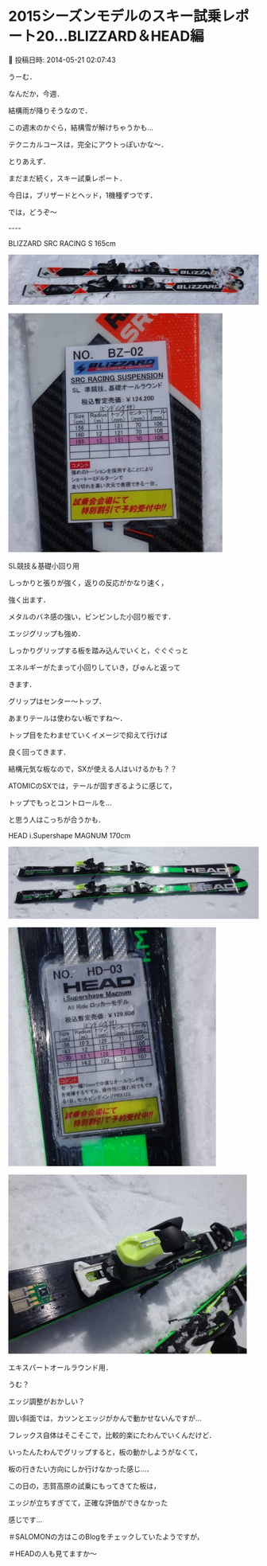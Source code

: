 # 2015シーズンモデルのスキー試乗レポート20…BLIZZARD＆HEAD編

📅 投稿日時: 2014-05-21 02:07:43

うーむ．


なんだか，今週．


結構雨が降りそうなので．


この週末のかぐら，結構雪が解けちゃうかも…


テクニカルコースは，完全にアウトっぽいかな～．





とりあえず．


まだまだ続く，スキー試乗レポート．


今日は，ブリザードとヘッド，1機種ずつです．





では，どうぞ～


----[]()





BLIZZARD SRC RACING S 165cm







![d9e372e32f20b9d11f258641c4680b57.jpg](images/d9e372e32f20b9d11f258641c4680b57.jpg)









![0f2fc82d0fc44dc40f341c40602935f5.jpg](images/0f2fc82d0fc44dc40f341c40602935f5.jpg)







SL競技＆基礎小回り用





しっかりと張りが強く，返りの反応がかなり速く，


強く出ます．


メタルのバネ感の強い，ビンビンした小回り板です．


エッジグリップも強め．


しっかりグリップする板を踏み込んでいくと，ぐぐぐっと


エネルギーがたまって小回りしていき，ぴゅんと返って


きます．


グリップはセンター～トップ．


あまりテールは使わない板ですね～．


トップ目をたわませていくイメージで抑えて行けば


良く回ってきます．


結構元気な板なので，SXが使える人はいけるかも？？


ATOMICのSXでは，テールが固すぎるように感じて，


トップでもっとコントロールを…


と思う人はこっちが合うかも．


[]()





HEAD i.Supershape MAGNUM 170cm







![9e5f73c4a139347d054e9b69855dd9d5.jpg](images/9e5f73c4a139347d054e9b69855dd9d5.jpg)









![2b7ec39517ce65d31e0dd7196cef6400.jpg](images/2b7ec39517ce65d31e0dd7196cef6400.jpg)









![42c1b6b47b42f85dfa1bce1ffaed432e.jpg](images/42c1b6b47b42f85dfa1bce1ffaed432e.jpg)







エキスパートオールラウンド用．





うむ？


エッジ調整がおかしい？


固い斜面では，カツンとエッジがかんで動かせないんですが…


フレックス自体はそこそこで，比較的楽にたわんでいくんだけど．


いったんたわんでグリップすると，板の動かしようがなくて，


板の行きたい方向にしか行けなかった感じ…．


この日の，志賀高原の試乗にもってきてた板は，


エッジが立ちすぎてて，正確な評価ができなかった


感じです…


＃SALOMONの方はこのBlogをチェックしていたようですが，


＃HEADの人も見てますか～
